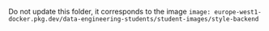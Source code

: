 Do not update this folder, it corresponds to the image `image: europe-west1-docker.pkg.dev/data-engineering-students/student-images/style-backend`
